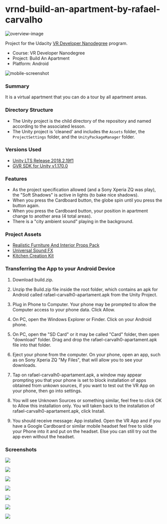 # vrnd-build-an-apartment-by-rafael-carvalho
![overview-image](https://user-images.githubusercontent.com/13722768/50257915-7c0a7e00-03e4-11e9-8f06-c371fa405444.png)

Project for the Udacity [VR Developer Nanodegree](https://br.udacity.com/course/vr-developer-nanodegree--nd017) program.
- Course: VR Developer Nanodegree
- Project: Build An Apartment
- Platform: Android

![mobile-screenshot](https://user-images.githubusercontent.com/13722768/50346895-f2a99780-051a-11e9-99a7-e7c6ff4908ea.jpg)

### Summary
It is a virtual apartment that you can do a tour by all apartment areas. 

### Directory Structure
- The Unity project is the child directory of the repository and named according to the associated lesson.
- The Unity project is 'cleaned' and includes the `Assets` folder, the `ProjectSettings` folder, and the `UnityPackageManager` folder.

### Versions Used
- [Unity LTS Release 2018.2.19f1](https://store.unity.com/pt/download?ref=personal)
- [GVR SDK for Unity v1.170.0](https://github.com/googlevr/gvr-unity-sdk/releases/tag/v1.170.0)

### Features
- As the project specification allowed (and a Sony Xperia ZQ was play), the "Soft Shadows" is active in lights (to bake nice shadows).
- When you press the Cardboard button, the globe spin until you press the button again.
- When you press the Cardboard button, your position in apartment change to another area (4 total areas).
- There is a "city ambient sound" playing in the background. 

### Project Assets
- [Realistic Furniture And Interior Props Pack](https://assetstore.unity.com/packages/3d/props/furniture/realistic-furniture-and-interior-props-pack-120379)
- [Universal Sound FX](https://assetstore.unity.com/packages/audio/sound-fx/universal-sound-fx-17256)
- [Kitchen Creation Kit](https://assetstore.unity.com/packages/3d/environments/kitchen-creation-kit-2854)

### Transferring the App to your Android Device
1. Download build.zip.

2. Unzip the Build.zip file inside the root folder, which contains an apk for Android called rafael-carvalh0-apartament.apk from the Unity Project.

3. Plug in Phone to Computer. Your phone may be prompted to allow the Computer access to your phone data. Click Allow.

4. On PC, open the Windows Explorer or Finder. Click on your Android phone.

5. On PC, open the "SD Card" or it may be called "Card" folder, then open "download" folder. Drag and drop the rafael-carvalh0-apartament.apk file into that folder.

6. Eject your phone from the computer. On your phone, open an app, such as on Sony Xperia ZQ "My Files", that will allow you to see your downloads.

7. Tap on rafael-carvalh0-apartament.apk, a window may appear prompting you that your phone is set to block installation of apps obtained from unkown sources, if you want to test out the VR App on your phone, then go into settings.

8. You will see Unknown Sources or something similar, feel free to click OK to Allow this installation only. You will taken back to the installation of rafael-carvalh0-apartament.apk, click Install.

9. You should receive message: App installed. Open the VR App and if you have a Google Cardboard or similar mobile headset feel free to slide your Phone into it and put on the headset. Else you can still try out the app even without the headset.

### Screenshots
![](https://user-images.githubusercontent.com/13722768/50257914-7c0a7e00-03e4-11e9-89ba-7d86907ee450.jpg)

![](https://user-images.githubusercontent.com/13722768/50257905-7ad95100-03e4-11e9-882b-8f45a176b5d5.jpg)

![](https://user-images.githubusercontent.com/13722768/50257907-7ad95100-03e4-11e9-89bf-7c1fcb869c42.jpg)

![](https://user-images.githubusercontent.com/13722768/50257908-7ad95100-03e4-11e9-8758-545044c4c49f.jpg)

![](https://user-images.githubusercontent.com/13722768/50257909-7b71e780-03e4-11e9-8be2-704d9ec94167.jpg)

![](https://user-images.githubusercontent.com/13722768/50257910-7b71e780-03e4-11e9-81fd-add8b6d01ff0.jpg)

![](https://user-images.githubusercontent.com/13722768/50257911-7b71e780-03e4-11e9-9060-1ed355d58ca5.jpg)
